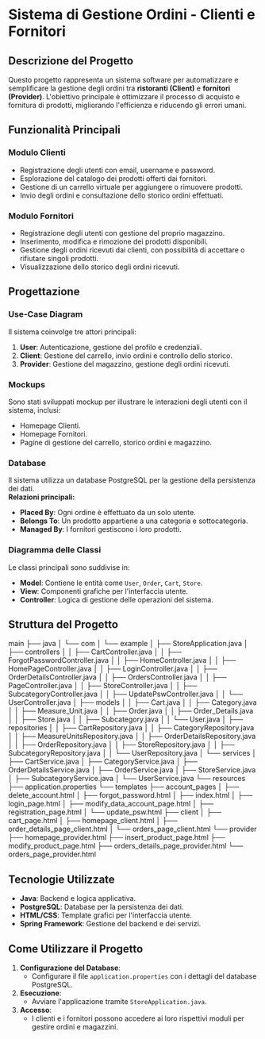 # Sistema di Gestione Ordini - Clienti e Fornitori

## Descrizione del Progetto
Questo progetto rappresenta un sistema software per automatizzare e semplificare la gestione degli ordini tra **ristoranti (Client)** e **fornitori (Provider)**. L'obiettivo principale è ottimizzare il processo di acquisto e fornitura di prodotti, migliorando l'efficienza e riducendo gli errori umani.

## Funzionalità Principali

### Modulo Clienti
- Registrazione degli utenti con email, username e password.
- Esplorazione del catalogo dei prodotti offerti dai fornitori.
- Gestione di un carrello virtuale per aggiungere o rimuovere prodotti.
- Invio degli ordini e consultazione dello storico ordini effettuati.

### Modulo Fornitori
- Registrazione degli utenti con gestione del proprio magazzino.
- Inserimento, modifica e rimozione dei prodotti disponibili.
- Gestione degli ordini ricevuti dai clienti, con possibilità di accettare o rifiutare singoli prodotti.
- Visualizzazione dello storico degli ordini ricevuti.

## Progettazione

### Use-Case Diagram
Il sistema coinvolge tre attori principali:
1. **User**: Autenticazione, gestione del profilo e credenziali.
2. **Client**: Gestione del carrello, invio ordini e controllo dello storico.
3. **Provider**: Gestione del magazzino, gestione degli ordini ricevuti.

### Mockups
Sono stati sviluppati mockup per illustrare le interazioni degli utenti con il sistema, inclusi:
- Homepage Clienti.
- Homepage Fornitori.
- Pagine di gestione del carrello, storico ordini e magazzino.

### Database
Il sistema utilizza un database PostgreSQL per la gestione della persistenza dei dati.  
**Relazioni principali:**
- **Placed By**: Ogni ordine è effettuato da un solo utente.
- **Belongs To**: Un prodotto appartiene a una categoria e sottocategoria.
- **Managed By**: I fornitori gestiscono i loro prodotti.

### Diagramma delle Classi
Le classi principali sono suddivise in:
- **Model**: Contiene le entità come `User`, `Order`, `Cart`, `Store`.
- **View**: Componenti grafiche per l'interfaccia utente.
- **Controller**: Logica di gestione delle operazioni del sistema.

## Struttura del Progetto

main
├── java
│   └── com
│       └── example
│           ├── StoreApplication.java
│           ├── controllers
│           │   ├── CartController.java
│           │   ├── ForgotPasswordController.java
│           │   ├── HomeController.java
│           │   ├── HomePageController.java
│           │   ├── LoginController.java
│           │   ├── OrderDetailsController.java
│           │   ├── OrdersController.java
│           │   ├── PageController.java
│           │   ├── StoreController.java
│           │   ├── SubcategoryController.java
│           │   ├── UpdatePswController.java
│           │   └── UserController.java
│           ├── models
│           │   ├── Cart.java
│           │   ├── Category.java
│           │   ├── Measure_Unit.java
│           │   ├── Order.java
│           │   ├── Order_Details.java
│           │   ├── Store.java
│           │   ├── Subcategory.java
│           │   └── User.java
│           ├── repositories
│           │   ├── CartRepository.java
│           │   ├── CategoryRepository.java
│           │   ├── MeasureUnitsRepository.java
│           │   ├── OrderDetailsRepository.java
│           │   ├── OrderRepository.java
│           │   ├── StoreRepository.java
│           │   ├── SubcategoryRepository.java
│           │   └── UserRepository.java
│           └── services
│               ├── CartService.java
│               ├── CategoryService.java
│               ├── OrderDetailsService.java
│               ├── OrderService.java
│               ├── StoreService.java
│               ├── SubcategoryService.java
│               └── UserService.java
└── resources
    ├── application.properties
    └── templates
        ├── account_pages
        │   ├── delete_account.html
        │   ├── forgot_password.html
        │   ├── index.html
        │   ├── login_page.html
        │   ├── modify_data_account_page.html
        │   ├── registration_page.html
        │   └── update_psw.html
        ├── client
        │   ├── cart_page.html
        │   ├── homepage_client.html
        │   ├── order_details_page_client.html
        │   └── orders_page_client.html
        └── provider
            ├── homepage_provider.html
            ├── insert_product_page.html
            ├── modify_product_page.html
            ├── orders_details_page_provider.html
            └── orders_page_provider.html


## Tecnologie Utilizzate
- **Java**: Backend e logica applicativa.
- **PostgreSQL**: Database per la persistenza dei dati.
- **HTML/CSS**: Template grafici per l'interfaccia utente.
- **Spring Framework**: Gestione del backend e dei servizi.

## Come Utilizzare il Progetto
1. **Configurazione del Database**:
   - Configurare il file `application.properties` con i dettagli del database PostgreSQL.
2. **Esecuzione**:
   - Avviare l'applicazione tramite `StoreApplication.java`.
3. **Accesso**:
   - I clienti e i fornitori possono accedere ai loro rispettivi moduli per gestire ordini e magazzini.
